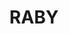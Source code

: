---
lastmod: '2025-04-06T06:05:20+00:00'
latitude: -34.027283
layout: suburb
longitude: 150.842258
postcode: '2566'
state: NSW
title: RABY
url: /nsw/raby/
---